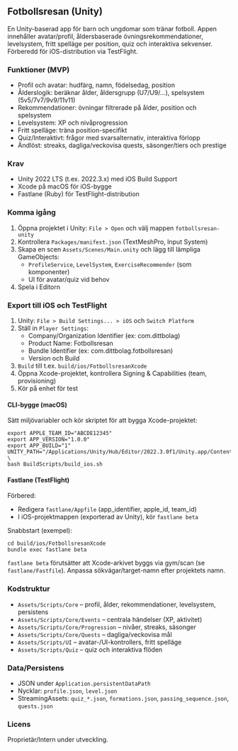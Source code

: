 ## Fotbollsresan (Unity)

En Unity-baserad app för barn och ungdomar som tränar fotboll. Appen innehåller avatar/profil, åldersbaserade övningsrekommendationer, levelsystem, fritt spelläge per position, quiz och interaktiva sekvenser. Förberedd för iOS-distribution via TestFlight.

### Funktioner (MVP)
- Profil och avatar: hudfärg, namn, födelsedag, position
- Ålderslogik: beräknar ålder, åldersgrupp (U7/U9/...), spelsystem (5v5/7v7/9v9/11v11)
- Rekommendationer: övningar filtrerade på ålder, position och spelsystem
- Levelsystem: XP och nivåprogression
- Fritt spelläge: träna position-specifikt
- Quiz/Interaktivt: frågor med svarsalternativ, interaktiva förlopp
- Ändlöst: streaks, dagliga/veckovisa quests, säsonger/tiers och prestige

### Krav
- Unity 2022 LTS (t.ex. 2022.3.x) med iOS Build Support
- Xcode på macOS för iOS-bygge
- Fastlane (Ruby) för TestFlight-distribution

### Komma igång
1) Öppna projektet i Unity: `File > Open` och välj mappen `fotbollsresan-unity`
2) Kontrollera `Packages/manifest.json` (TextMeshPro, Input System)
3) Skapa en scen `Assets/Scenes/Main.unity` och lägg till lämpliga GameObjects:
   - `ProfileService`, `LevelSystem`, `ExerciseRecommender` (som komponenter)
   - UI för avatar/quiz vid behov
4) Spela i Editorn

### Export till iOS och TestFlight
1) Unity: `File > Build Settings... > iOS` och `Switch Platform`
2) Ställ in `Player Settings`:
   - Company/Organization Identifier (ex: com.dittbolag)
   - Product Name: Fotbollsresan
   - Bundle Identifier (ex: com.dittbolag.fotbollsresan)
   - Version och Build
3) `Build` till t.ex. `build/ios/FotbollsresanXcode`
4) Öppna Xcode-projektet, kontrollera Signing & Capabilities (team, provisioning)
5) Kör på enhet för test

#### CLI-bygge (macOS)
Sätt miljövariabler och kör skriptet för att bygga Xcode-projektet:
```
export APPLE_TEAM_ID="ABCDE12345"
export APP_VERSION="1.0.0"
export APP_BUILD="1"
UNITY_PATH="/Applications/Unity/Hub/Editor/2022.3.0f1/Unity.app/Contents/MacOS/Unity" \
bash BuildScripts/build_ios.sh
```

#### Fastlane (TestFlight)
Förbered:
- Redigera `fastlane/Appfile` (app_identifier, apple_id, team_id)
- I iOS-projektmappen (exporterad av Unity), kör `fastlane beta`

Snabbstart (exempel):
```
cd build/ios/FotbollsresanXcode
bundle exec fastlane beta
```

`fastlane beta` förutsätter att Xcode-arkivet byggs via gym/scan (se `fastlane/Fastfile`). Anpassa sökvägar/target-namn efter projektets namn.

### Kodstruktur
- `Assets/Scripts/Core` – profil, ålder, rekommendationer, levelsystem, persistens
- `Assets/Scripts/Core/Events` – centrala händelser (XP, aktivitet)
- `Assets/Scripts/Core/Progression` – nivåer, streaks, säsonger
- `Assets/Scripts/Core/Quests` – dagliga/veckovisa mål
- `Assets/Scripts/UI` – avatar-/UI-kontrollers, fritt spelläge
- `Assets/Scripts/Quiz` – quiz och interaktiva flöden

### Data/Persistens
- JSON under `Application.persistentDataPath`
- Nycklar: `profile.json`, `level.json`
 - StreamingAssets: `quiz_*.json`, `formations.json`, `passing_sequence.json`, `quests.json`

### Licens
Proprietär/Intern under utveckling.

